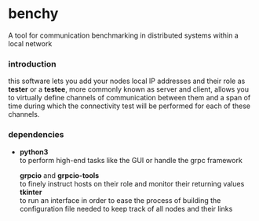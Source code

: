 # benchy
A tool for communication benchmarking in distributed systems within a local network

### introduction
this software lets you add your nodes local IP addresses and their role as **tester**
or a **testee**, more commonly known as server and client, allows you to virtually
define channels of communication between them and a span of time during which the
connectivity test will be performed for each of these channels.

### dependencies
+ **python3**  
to perform high-end tasks like the GUI or handle the grpc framework

  **grpcio** and **grpcio-tools**  
  to finely instruct hosts on their role and monitor their returning values  
  **tkinter**  
  to run an interface in order to ease the process of building the
  configuration file needed to keep track of all nodes and their links
